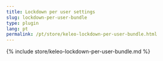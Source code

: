 ```yaml
---
title: Lockdown per user settings
slug: lockdown-per-user-bundle
type: plugin
lang: pt
permalink: /pt/store/keleo-lockdown-per-user-bundle.html
---
```


{% include store/keleo-lockdown-per-user-bundle.md %}
